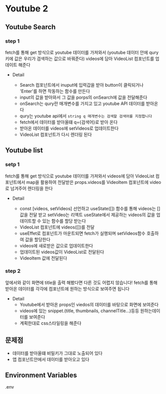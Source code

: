 # Youtube 2

## Youtube Search

### step 1 
fetch를 통해 get 방식으로 youtube 데이터를 가져와서  (youtube 데이터 안에 qury 키에 값은 우리가 검색하는 값으로 바꿔준다) videos에 담아 VideoList 컴포넌트를 업데이트 해준다

  * Detail
    
    * Search 컴포넌트에서 inuput에 입력갑을 받아 button이 클릭되거나 'Enter'를 하면 작동하는 함수를 만든다
    * input의 값을 받아와서 그 값을 porps의 onSearch에 값을 전달해준다
    * onSearch는 qury란 매개변수를 가지고 있고 youtube API 데이터를 받아온다
    * qury는 youtube api에서 `string q 매개변수는 검색할 검색어를 지정합니다`
    * fetch에서 데이터를 받아올떄 q={검색어}로 받아 온다
    * 받아온 데이터를 videos에 setVideos로 업데이트한다
    * VideoList 컴포넌트가 다시 렌더링 된다

## Youtube list

### setp 1
fetch를 통해 get 방식으로 youtube 데이터를 가져와서 videos에 담아 VideoList 컴포넌트에서 map을 활용하여 전달받은 props.videos를 VideoItem 컴포넌트에 video로 넘겨주어 렌더링을 한다

* Detail

  * const [videos, setVideos] 선언하고 useState([]) 함수를 통해 videos는 []값을 전달 받고 setVideo는 리엑트 useState에서 제공하는 videos의 값을 업데이트할 수 있는 함수를 할당 받는다 
  * VideoList 컴포넌트에 videos([])를 전달
  * useEffet로 컴포넌트가 마운트되면 fetch가 실행되며 setVideos함수 호출하여 값을 할당한다
  * videos에 새로받은 값으로 업데이트한다
  * 업데이트된 videos값이 VideoList로 전달된다
  * VideoItem 값에 전달된다

### step 2
앞에서와 같이 화면에 title을 출력 해봤다면 다른 것도 어렵지 않습니다! fetch를 통해 받아온 데이터를 각각에 컴포넌트에 원하는 방식으로 보여주면 됩니다

* Detail
  * Youtube에서 받아온 props인 viedos의 데이터를 바탕으로 화면에 보여준다
  * videos에 있는 snippet.(title, thumbnails, channelTitle...)등등 원하는데이터를 보여준다
  * 계획한대로 css스타일링을 해준다


## 문제점 
  * 데이터를 받아올떄 비밀키가 그대로 노출되어 있다
  * 앱 컴포넌트안에서 데이터를 받아오고 있다
  
## Environment Variables
.env